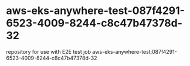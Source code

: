 # aws-eks-anywhere-test-087f4291-6523-4009-8244-c8c47b47378d-32
repository for use with E2E test job aws-eks-anywhere-test:087f4291-6523-4009-8244-c8c47b47378d-32
